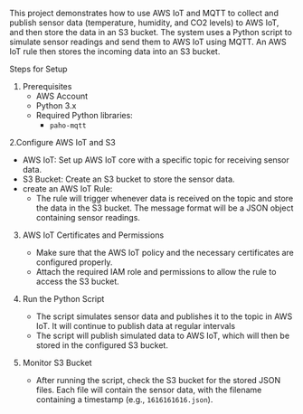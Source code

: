 
This project demonstrates how to use AWS IoT and MQTT to collect and publish sensor data (temperature, humidity, and CO2 levels) to AWS IoT, and then store the data in an S3 bucket. The system uses a Python script to simulate sensor readings and send them to AWS IoT using MQTT. An AWS IoT rule then stores the incoming data into an S3 bucket.

Steps for Setup

1. Prerequisites
   - AWS Account
   - Python 3.x
   - Required Python libraries:
     - `paho-mqtt`

2.Configure AWS IoT and S3
   - AWS IoT: Set up AWS IoT core with a specific topic for receiving sensor data.
   - S3 Bucket: Create an S3 bucket to store the sensor data.
   - create an AWS IoT Rule: 
     - The rule will trigger whenever data is received on the topic and store the data in the S3 bucket. The message format will be a JSON object containing sensor readings.

3. AWS IoT Certificates and Permissions
   - Make sure that the AWS IoT policy and the necessary certificates are configured properly.
   - Attach the required IAM role and permissions to allow the rule to access the S3 bucket.

4. Run the Python Script
   - The script simulates sensor data and publishes it to the topic in AWS IoT. It will continue to publish data at regular intervals
   - The script will publish simulated data to AWS IoT, which will then be stored in the configured S3 bucket.

5. Monitor S3 Bucket
   - After running the script, check the S3 bucket for the stored JSON files. Each file will contain the sensor data, with the filename containing a timestamp (e.g., `1616161616.json`).
